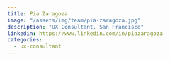 ```yaml
---
title: Pia Zaragoza
image: "/assets/img/team/pia-zaragoza.jpg"
description: "UX Consultant, San Francisco"
linkedin: https://www.linkedin.com/in/piazaragoza
categories:
  - ux-consultant
---
```

